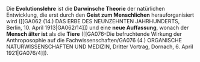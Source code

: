 
Die **Evolutionslehre** ist die **Darwinsche Theorie** der natürlichen Entwicklung, die erst durch den **Geist zum Menschlichen** herauforganisiert wird ([[GA062 (14.) DAS ERBE DES NEUNZEHNTEN JAHRHUNDERTS, Berlin, 10. April 1913|GA062/14]]) und eine **neue Auffassung**, wonach der **Mensch älter ist** als die **Tiere** ([[GA076-Die befruchtende Wirkung der Anthroposophie auf die Fachwissenschaften/GA076 (4.) ORGANISCHE NATURWISSENSCHAFTEN UND MEDIZIN, Dritter Vortrag, Dornach, 6. April 1921|GA076/4]]).
